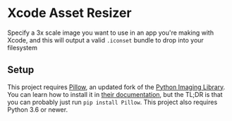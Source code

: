 # Xcode Asset Resizer

Specify a 3x scale image you want to use in an app you're making with Xcode, and this will output a valid `.iconset` bundle to drop into your filesystem

## Setup

This project requires [Pillow](https://python-pillow.org), an updated fork of the [Python Imaging Library](https://en.wikipedia.org/wiki/Python_Imaging_Library). You can learn how to install it in [their documentation](http://pillow.readthedocs.io/en/3.0.x/installation.html), but the TL;DR is that you can probably just run `pip install Pillow`. This project also requires Python 3.6 or newer.